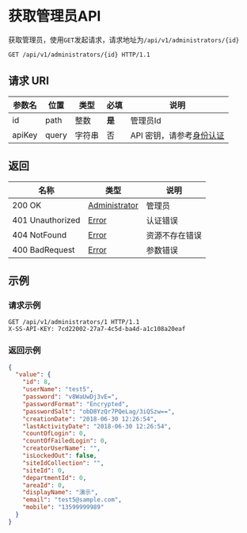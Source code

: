 # 获取管理员API

获取管理员，使用`GET`发起请求，请求地址为`/api/v1/administrators/{id}`

```http
GET /api/v1/administrators/{id} HTTP/1.1
```

## 请求 URI

| 参数名 | 位置  | 类型   | 必填   | 说明                                          |
| ------ | ----- | ------ | ------ | --------------------------------------------- |
| id     | path  | 整数   | **是** | 管理员Id                                      |
| apiKey | query | 字符串 | 否     | API 密钥，请参考[身份认证](authentication.md) |

## 返回

| 名称             | 类型                                                     | 说明           |
| ---------------- | -------------------------------------------------------- | -------------- |
| 200 OK           | [Administrator](/administrators/README?id=administrator) | 管理员         |
| 401 Unauthorized | [Error](/error?id=error)                                 | 认证错误       |
| 404 NotFound     | [Error](/error?id=error)                                 | 资源不存在错误 |
| 400 BadRequest   | [Error](/error?id=error)                                 | 参数错误       |

## 示例

### 请求示例

```http
GET /api/v1/administrators/1 HTTP/1.1
X-SS-API-KEY: 7cd22002-27a7-4c5d-ba4d-a1c108a20eaf
```

### 返回示例

```json
{
  "value": {
    "id": 8,
    "userName": "test5",
    "password": "v8WaUwDj3vE=",
    "passwordFormat": "Encrypted",
    "passwordSalt": "obD8YzQr7PQeLag/3iQSzw==",
    "creationDate": "2018-06-30 12:26:54",
    "lastActivityDate": "2018-06-30 12:26:54",
    "countOfLogin": 0,
    "countOfFailedLogin": 0,
    "creatorUserName": "",
    "isLockedOut": false,
    "siteIdCollection": "",
    "siteId": 0,
    "departmentId": 0,
    "areaId": 0,
    "displayName": "演示",
    "email": "test5@sample.com",
    "mobile": "13599999989"
  }
}
```